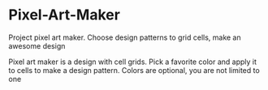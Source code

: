 # Pixel-Art-Maker
Project pixel art maker. Choose design patterns to grid cells, make an awesome design

Pixel art maker is a design with cell grids.
Pick a favorite color and apply it to cells to make a design pattern.
Colors are optional, you are not limited to one
